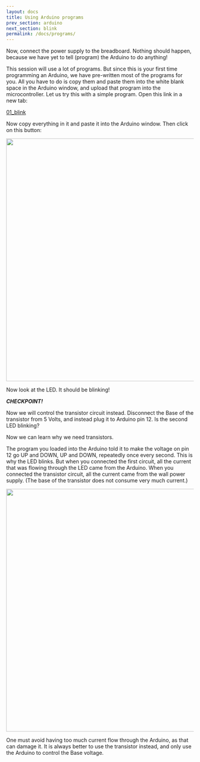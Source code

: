 ```yaml
---
layout: docs
title: Using Arduino programs
prev_section: arduino
next_section: blink
permalink: /docs/programs/
---
```


Now, connect the power supply to the breadboard.
Nothing should happen, because we have yet to tell (program) the Arduino to do anything!

This session will use a lot of programs. But since this is your first
time programming an Arduino, we have pre-written most of the programs
for you. All you have to do is copy them and paste them into the white blank space in the Arduino window, and upload that program into the microcontroller. Let us try this with a simple program. Open this link in a new tab:

<a href="{{ site.baseurl }}/sketches/01_blink.txt">01_blink</a>

Now copy everything in it and paste
it into the Arduino window. Then click on this button:

<img src="{{ site.baseurl }}/img/arduino-upload.png" style="width: 650px"/>

Now look at the LED. It should be blinking!

**_CHECKPOINT!_**

Now we will control the transistor circuit instead. Disconnect the
Base of the transistor from 5 Volts, and instead plug it to Arduino
pin 12. Is the second LED blinking?

Now we can learn why we need transistors. 

The program you loaded into
the Arduino told it to make the voltage on pin 12 go UP and DOWN, UP
and DOWN, repeatedly once every second. This is why the LED
blinks. But when you connected the first circuit, all the current that was flowing through the LED came from the Arduino. When you connected the transistor circuit, all the current came from the wall power supply. (The base of the transistor does not consume very much current.)

<img src="{{ site.baseurl }}/img/bad-good.png" style="width: 650px"/>

One must avoid having too much current flow through the Arduino, as
that can damage it. It is always better to use the transistor instead, and only use the Arduino to control the Base voltage.


